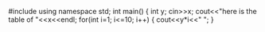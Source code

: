 
#include <iostream>
using namespace std;
int main()
{
  int y;
  cin>>x;
  cout<<"here is the table of "<<x<<endl;
  for(int i=1; i<=10; i++)
  {
    cout<<y*i<<" ";
  }
